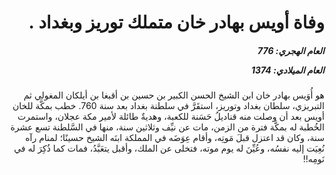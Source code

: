 <h1 dir="rtl">وفاة أويس بهادر خان متملك توريز وبغداد .</h1>

<h5 dir="rtl">العام الهجري:  776

العام الميلادي: 1374

</h5>

<p dir="rtl">هو أُوَيس بهادر خان ابن الشيخ الحسن الكبير بن حسين بن أقبغا بن أيلكان المغولي ثم التبريزي، سلطان بغداد وتوريز، استقَرَّ في سلطنة بغداد بعد سنة 760. خطب بمكَّة للخان أويس بعد أن وصلت منه قناديلُ حَسَنة للكعبة، وهديةٌ طائلة لأمير مكة عجلان، واستمرت الخُطبة له بمكَّة فترة من الزمن، مات عن نيِّف وثلاثين سنة، منها في السَّلطنة تسع عشرة سنة، وكان قد اعتزل قبلَ مَوتِه، وأقام عِوَضَه في المملكة ابنَه الشيخ حسينًا؛ لمنام رآه نُعِيَت إليه نفسُه، وعُيِّنَ له يوم موته، فتخلى عن الملك، وأقبل يتعَبَّدُ، فمات كما ذُكِرَ له في نَومِه!!</p></br>
